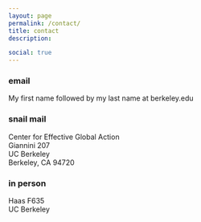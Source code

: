 ```yaml
---
layout: page
permalink: /contact/
title: contact
description: 

social: true
---
```


### email

My first name followed by my last name at berkeley.edu
​
### snail mail

Center for Effective Global Action  
Giannini 207  
UC Berkeley  
Berkeley, CA 94720
​
### in person

Haas F635  
UC Berkeley
